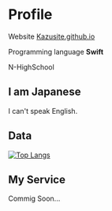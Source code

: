 # Profile

Website [Kazusite.github.io](https://Kazusite.github.io/)

Programming language **Swift** 

N-HighSchool

## I am Japanese

I can't speak English.

## Data

[![Top Langs](https://github-readme-stats.vercel.app/api/top-langs/?username=Kondo-Kazushi)](https://github.com/anuraghazra/github-readme-stats)

## My Service

Commig Soon...
